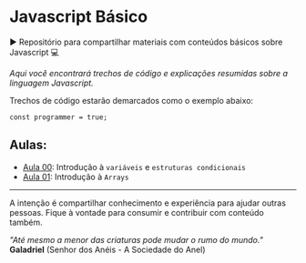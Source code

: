 # Javascript Básico
▶︎ Repositório para compartilhar materiais com conteúdos básicos sobre Javascript 💻

*Aqui você encontrará trechos de código e explicações resumidas sobre a linguagem Javascript.*

Trechos de código estarão demarcados como o exemplo abaixo:
```
const programmer = true;
```

## Aulas:

- [Aula 00](https://github.com/wilkerviana/javascript_basics/blob/master/aula_00.md): Introdução à `variáveis` e `estruturas condicionais`
- [Aula 01](https://github.com/wilkerviana/javascript_basics/blob/master/aula_01.md): Introdução à `Arrays`

---

A intenção é compartilhar conhecimento e experiência para ajudar outras pessoas.
Fique à vontade para consumir e contribuir com conteúdo também.

*"Até mesmo a menor das criaturas pode mudar o rumo do mundo."*<br> 
**Galadriel** (Senhor dos Anéis - A Sociedade do Anel)
